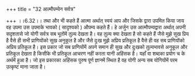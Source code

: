 +++
title = "32 आत्मौपम्येन सर्वत्र"

+++
।।6.32।। तथा और भी कहते हैं आत्मा अर्थात् स्वयं आप और जिसके द्वारा उपमित
किया जाय वह उपमा उस उपमाके भावको ( सादृश्यको ) औपम्य कहते हैं। हे अर्जुन
उस आत्मौपम्यद्वारा अर्थात् अपनी सदृशतासे जो योगी सर्वत्र सब भूतोंमें
तुल्य देखता है। वह तुल्य क्या देखता है सो कहते हैं जैसे मुझे सुख प्रिय
है वैसे ही सभी प्राणियोंको सुख अनुकूल है और जैसे दुःख मुझे अप्रिय
प्रतिकूल है वैसे ही वह सब प्राणियोंको अप्रिय प्रतिकूल है। इस प्रकार जो
सब प्राणियोंमें अपने समान ही सुख और दुःखको तुल्यभावसे अनुकूल और प्रतिकूल
देखता है किसीके भी प्रतिकूल आचरण नहीं करता यानी अहिंसक है। यहाँ वा
शब्दका प्रयोग च के अर्थमें हुआ है। जो इस प्रकारका अहिंसक पुरुष पूर्ण
ज्ञानमें स्थित है वह योगी अन्य सब योगियोंमें परम उत्कृष्ट माना जाता है।
